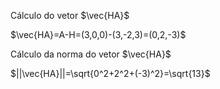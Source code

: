 Cálculo do vetor $\vec{HA}$

$\vec{HA}=A-H=(3,0,0)-(3,-2,3)=(0,2,-3)$

Cálculo da norma do vetor $\vec{HA}$

$||\vec{HA}||=\sqrt{0^2+2^2+(-3)^2}=\sqrt{13}$
